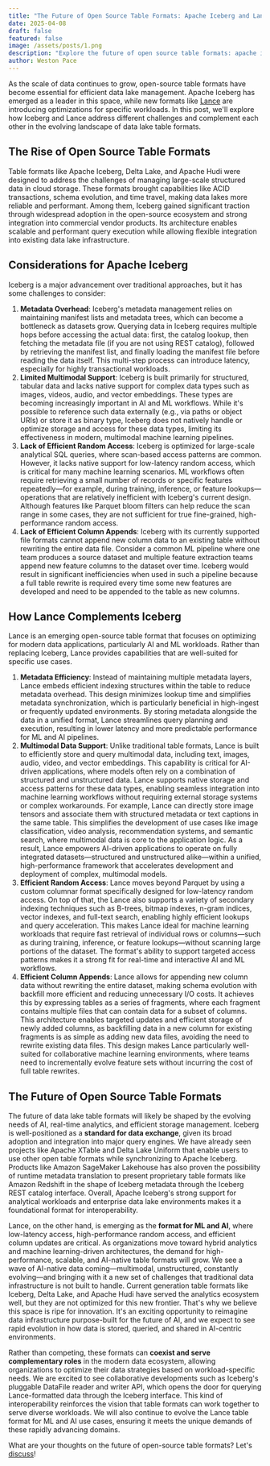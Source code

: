```yaml
---
title: "The Future of Open Source Table Formats: Apache Iceberg and Lance"
date: 2025-04-08
draft: false
featured: false
image: /assets/posts/1.png
description: "Explore the future of open source table formats: apache iceberg and lance with practical insights and expert guidance from the LanceDB team."
author: Weston Pace
---
```


As the scale of data continues to grow, open-source table formats have become essential for efficient data lake management. Apache Iceberg has emerged as a leader in this space, while new formats like [Lance](https://github.com/lancedb/lance) are introducing optimizations for specific workloads. In this post, we'll explore how Iceberg and Lance address different challenges and complement each other in the evolving landscape of data lake table formats.

## **The Rise of Open Source Table Formats**

Table formats like Apache Iceberg, Delta Lake, and Apache Hudi were designed to address the challenges of managing large-scale structured data in cloud storage. These formats brought capabilities like ACID transactions, schema evolution, and time travel, making data lakes more reliable and performant. Among them, Iceberg gained significant traction through widespread adoption in the open-source ecosystem and strong integration into commercial vendor products. Its architecture enables scalable and performant query execution while allowing flexible integration into existing data lake infrastructure.

## **Considerations for Apache Iceberg**

Iceberg is a major advancement over traditional approaches, but it has some challenges to consider:

1. **Metadata Overhead**: Iceberg's metadata management relies on maintaining manifest lists and metadata trees, which can become a bottleneck as datasets grow. Querying data in Iceberg requires multiple hops before accessing the actual data: first, the catalog lookup, then fetching the metadata file (if you are not using REST catalog), followed by retrieving the manifest list, and finally loading the manifest file before reading the data itself. This multi-step process can introduce latency, especially for highly transactional workloads.
2. **Limited Multimodal Support**: Iceberg is built primarily for structured, tabular data and lacks native support for complex data types such as images, videos, audio, and vector embeddings. These types are becoming increasingly important in AI and ML workflows. While it's possible to reference such data externally (e.g., via paths or object URIs) or store it as binary type, Iceberg does not natively handle or optimize storage and access for these data types, limiting its effectiveness in modern, multimodal machine learning pipelines.
3. **Lack of Efficient Random Access**: Iceberg is optimized for large-scale analytical SQL queries, where scan-based access patterns are common. However, it lacks native support for low-latency random access, which is critical for many machine learning scenarios. ML workflows often require retrieving a small number of records or specific features repeatedly—for example, during training, inference, or feature lookups—operations that are relatively inefficient with Iceberg's current design. Although features like Parquet bloom filters can help reduce the scan range in some cases, they are not sufficient for true fine-grained, high-performance random access.
4. **Lack of Efficient Column Appends**: Iceberg with its currently supported file formats cannot append new column data to an existing table without rewriting the entire data file. Consider a common ML pipeline where one team produces a source dataset and multiple feature extraction teams append new feature columns to the dataset over time. Iceberg would result in significant inefficiencies when used in such a pipeline because a full table rewrite is required every time some new features are developed and need to be appended to the table as new columns.

## **How Lance Complements Iceberg**

Lance is an emerging open-source table format that focuses on optimizing for modern data applications, particularly AI and ML workloads. Rather than replacing Iceberg, Lance provides capabilities that are well-suited for specific use cases.

1. **Metadata Efficiency**: Instead of maintaining multiple metadata layers, Lance embeds efficient indexing structures within the table to reduce metadata overhead. This design minimizes lookup time and simplifies metadata synchronization, which is particularly beneficial in high-ingest or frequently updated environments. By storing metadata alongside the data in a unified format, Lance streamlines query planning and execution, resulting in lower latency and more predictable performance for ML and AI pipelines.
2. **Multimodal Data Support**: Unlike traditional table formats, Lance is built to efficiently store and query multimodal data, including text, images, audio, video, and vector embeddings. This capability is critical for AI-driven applications, where models often rely on a combination of structured and unstructured data. Lance supports native storage and access patterns for these data types, enabling seamless integration into machine learning workflows without requiring external storage systems or complex workarounds. For example, Lance can directly store image tensors and associate them with structured metadata or text captions in the same table. This simplifies the development of use cases like image classification, video analysis, recommendation systems, and semantic search, where multimodal data is core to the application logic. As a result, Lance empowers AI-driven applications to operate on fully integrated datasets—structured and unstructured alike—within a unified, high-performance framework that accelerates development and deployment of complex, multimodal models.
3. **Efficient Random Access**: Lance moves beyond Parquet by using a custom columnar format specifically designed for low-latency random access. On top of that, the Lance also supports a variety of secondary indexing techniques such as B-trees, bitmap indexes, n-gram indices, vector indexes, and full-text search, enabling highly efficient lookups and query acceleration. This makes Lance ideal for machine learning workloads that require fast retrieval of individual rows or columns—such as during training, inference, or feature lookups—without scanning large portions of the dataset. The format's ability to support targeted access patterns makes it a strong fit for real-time and interactive AI and ML workflows.
4. **Efficient Column Appends**: Lance allows for appending new column data without rewriting the entire dataset, making schema evolution with backfill more efficient and reducing unnecessary I/O costs. It achieves this by expressing tables as a series of fragments, where each fragment contains multiple files that can contain data for a subset of columns. This architecture enables targeted updates and efficient storage of newly added columns, as backfilling data in a new column for existing fragments is as simple as adding new data files, avoiding the need to rewrite existing data files. This design makes Lance particularly well-suited for collaborative machine learning environments, where teams need to incrementally evolve feature sets without incurring the cost of full table rewrites.

## **The Future of Open Source Table Formats**

The future of data lake table formats will likely be shaped by the evolving needs of AI, real-time analytics, and efficient storage management. Iceberg is well-positioned as a **standard for data exchange**, given its broad adoption and integration into major query engines. We have already seen projects like Apache XTable and Delta Lake Uniform that enable users to use other open table formats while synchronizing to Apache Iceberg. Products like Amazon SageMaker Lakehouse has also proven the possibility of runtime metadata translation to present proprietary table formats like Amazon Redshift in the shape of Iceberg metadata through the Iceberg REST catalog interface. Overall, Apache Iceberg's strong support for analytical workloads and enterprise data lake environments makes it a foundational format for interoperability.

Lance, on the other hand, is emerging as the **format for ML and AI**, where low-latency access, high-performance random access, and efficient column updates are critical. As organizations move toward hybrid analytics and machine learning-driven architectures, the demand for high-performance, scalable, and AI-native table formats will grow. We see a wave of AI-native data coming—multimodal, unstructured, constantly evolving—and bringing with it a new set of challenges that traditional data infrastructure is not built to handle. Current generation table formats like Iceberg, Delta Lake, and Apache Hudi have served the analytics ecosystem well, but they are not optimized for this new frontier. That's why we believe this space is ripe for innovation. It's an exciting opportunity to reimagine data infrastructure purpose-built for the future of AI, and we expect to see rapid evolution in how data is stored, queried, and shared in AI-centric environments.

Rather than competing, these formats can **coexist and serve complementary roles** in the modern data ecosystem, allowing organizations to optimize their data strategies based on workload-specific needs. We are excited to see collaborative developments such as Iceberg's pluggable DataFile reader and writer API, which opens the door for querying Lance-formatted data through the Iceberg interface. This kind of interoperability reinforces the vision that table formats can work together to serve diverse workloads. We will also continue to evolve the Lance table format for ML and AI use cases, ensuring it meets the unique demands of these rapidly advancing domains.

What are your thoughts on the future of open-source table formats? Let's [discuss](https://discord.gg/RRgWXFTSCs)! 
